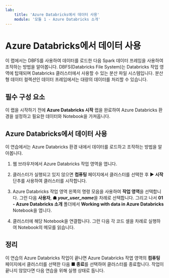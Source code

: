 ```yaml
---
lab:
    title: 'Azure Databricks에서 데이터 사용'
    module: '모듈 1 - Azure Databricks 소개'
---
```


# Azure Databricks에서 데이터 사용

이 랩에서는 DBFS를 사용하여 데이터를 로드한 다음 Spark 데이터 프레임을 사용하여 조작하는 방법을 알아봅니다.
DBFS(Databricks File System)는 Databricks 작업 영역에 탑재되며 Databricks 클러스터에서 사용할 수 있는 분산 파일 시스템입니다.
분산형 데이터 컬렉션인 데이터 프레임에서는 대량의 데이터를 처리할 수 있습니다.

## 필수 구성 요소

이 랩을 시작하기 전에 **Azure Databricks 시작** 랩을 완료하여 Azure Databricks 환경을 설정하고 필요한 데이터와 Notebook을 가져옵니다.

## Azure Databricks에서 데이터 사용

이 연습에서는 Azure Databricks 환경 내에서 데이터를 로드하고 조작하는 방법을 알아봅니다.

1. 웹 브라우저에서 Azure Databricks 작업 영역을 엽니다.

1. 클러스터가 실행되고 있지 않으면 **컴퓨팅** 페이지에서 클러스터를 선택한 후 **&#9654; 시작** 단추를 사용하여 클러스터를 시작합니다.

1. Azure Databricks 작업 영역 왼쪽의 명령 모음을 사용하여 **작업 영역**을 선택합니다. 그런 다음 **사용자**, **&#9751; *your_user_name***을 차례로 선택합니다. 그리고 나서 **01 - Azure Databricks 소개** 폴더에서 **Working with data in Azure Databricks** Notebook을 엽니다.

1. 클러스터에 해당 Notebook을 연결합니다. 그런 다음 각 코드 셀을 차례로 실행하여 Notebook의 메모를 읽습니다.

## 정리

이 연습의 Azure Databricks 작업이 끝나면 Azure Databricks 작엽 영역의 **컴퓨팅** 페이지에서 클러스터를 선택한 다음 **&#9632; 종료**를 선택하여 클러스터를 종료합니다. 작업이 끝나지 않았다면 다음 연습을 위해 실행 상태로 둡니다.
